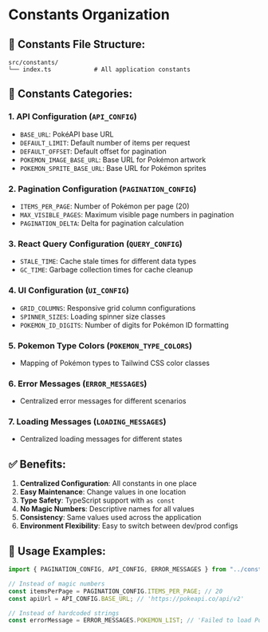 # Constants Organization

## 📁 **Constants File Structure:**

```
src/constants/
└── index.ts            # All application constants
```

## 🎯 **Constants Categories:**

### **1. API Configuration (`API_CONFIG`)**

- `BASE_URL`: PokéAPI base URL
- `DEFAULT_LIMIT`: Default number of items per request
- `DEFAULT_OFFSET`: Default offset for pagination
- `POKEMON_IMAGE_BASE_URL`: Base URL for Pokémon artwork
- `POKEMON_SPRITE_BASE_URL`: Base URL for Pokémon sprites

### **2. Pagination Configuration (`PAGINATION_CONFIG`)**

- `ITEMS_PER_PAGE`: Number of Pokémon per page (20)
- `MAX_VISIBLE_PAGES`: Maximum visible page numbers in pagination
- `PAGINATION_DELTA`: Delta for pagination calculation

### **3. React Query Configuration (`QUERY_CONFIG`)**

- `STALE_TIME`: Cache stale times for different data types
- `GC_TIME`: Garbage collection times for cache cleanup

### **4. UI Configuration (`UI_CONFIG`)**

- `GRID_COLUMNS`: Responsive grid column configurations
- `SPINNER_SIZES`: Loading spinner size classes
- `POKEMON_ID_DIGITS`: Number of digits for Pokémon ID formatting

### **5. Pokemon Type Colors (`POKEMON_TYPE_COLORS`)**

- Mapping of Pokémon types to Tailwind CSS color classes

### **6. Error Messages (`ERROR_MESSAGES`)**

- Centralized error messages for different scenarios

### **7. Loading Messages (`LOADING_MESSAGES`)**

- Centralized loading messages for different states

## ✅ **Benefits:**

1. **Centralized Configuration**: All constants in one place
2. **Easy Maintenance**: Change values in one location
3. **Type Safety**: TypeScript support with `as const`
4. **No Magic Numbers**: Descriptive names for all values
5. **Consistency**: Same values used across the application
6. **Environment Flexibility**: Easy to switch between dev/prod configs

## 📖 **Usage Examples:**

```typescript
import { PAGINATION_CONFIG, API_CONFIG, ERROR_MESSAGES } from "../constants";

// Instead of magic numbers
const itemsPerPage = PAGINATION_CONFIG.ITEMS_PER_PAGE; // 20
const apiUrl = API_CONFIG.BASE_URL; // 'https://pokeapi.co/api/v2'

// Instead of hardcoded strings
const errorMessage = ERROR_MESSAGES.POKEMON_LIST; // 'Failed to load Pokémon data...'
```
